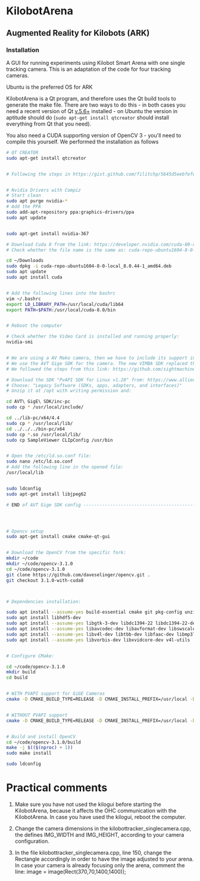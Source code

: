 # KilobotArena
## Augmented Reality for Kilobots (ARK)
### Installation

A GUI for running experiments using Kilobot Smart Arena with one single tracking camera. This is an adaptation of the code for four tracking cameras.

Ubuntu is the preferred OS for ARK

KilobotArena is a Qt program, and therefore uses the Qt build tools to generate the make file. There are two ways to do this - in both cases you need a recent version of Qt [v.5.6+](www.qt.io) installed - on Ubuntu the version in aptitude should do (`sudo apt-get install qtcreator` should install everything from Qt that you need).

You also need a CUDA supporting version of OpenCV 3 - you'll need to compile this yourself. We performed the installation as follows


```bash
# QT CREATOR
sudo apt-get install qtcreator


# Following the steps in https://gist.github.com/filitchp/5645d5eebfefe374218fa2cbf89189aa for OpenCV 3 with CUDA 8 installation.


# Nvidia Drivers with Compiz
# Start clean
sudo apt purge nvidia-*
# Add the PPA
sudo add-apt-repository ppa:graphics-drivers/ppa
sudo apt update


sudo apt-get install nvidia-367

# Download Cuda 8 from the link: https://developer.nvidia.com/cuda-80-download-archive
# Check whether the file name is the same as: cuda-repo-ubuntu1604-8-0-local_8.0.44-1_amd64.deb

cd ~/Downloads
sudo dpkg -i cuda-repo-ubuntu1604-8-0-local_8.0.44-1_amd64.deb
sudo apt update
sudo apt install cuda


# Add the following lines into the bashrc
vim ~/.bashrc
export LD_LIBRARY_PATH=/usr/local/cuda/lib64
export PATH=$PATH:/usr/local/cuda-8.0/bin


# Reboot the computer

# Check whether the Video Card is installed and running properly: 
nvidia-smi


# We are using a AV Mako camera, then we have to include its support in the OpenCV installation. Go directly to the OpenCV setup this is not your case.
# We use the AVT Gige SDK for the camera. The new VIMBA SDK replaced the AVT Gige, but the OpenCV version we are using does not support it yet.
# We followed the steps from this link: https://github.com/sightmachine/SimpleCV/wiki/Allied-Vision-(AVT)-GigE-Camera-Installation-Guide-for-Ubuntu-Linux

# Download the SDK "PvAPI SDK for Linux v1.28" from: https://www.alliedvision.com/en/support/software-downloads.html
# Choose: "Legacy Software (SDKs, apps, adapters, and interfaces)"
# Unzip it at /opt with writing permission and:

cd AVT\ GigE\ SDK/inc-pc
sudo cp * /usr/local/include/

cd ../lib-pc/x64/4.4
sudo cp * /usr/local/lib/
cd ../../../bin-pc/x64
sudo cp *.so /usr/local/lib/
sudo cp SampleViewer CLIpConfig /usr/bin


# Open the /etc/ld.so.conf file:
sudo nano /etc/ld.so.conf
# Add the following line in the opened file:
/usr/local/lib


sudo ldconfig
sudo apt-get install libjpeg62

# END of AVT Gige SDK config ----------------------------------------------------------------------




# Opencv setup
sudo apt-get install cmake cmake-qt-gui


# Download the OpenCV from the specific fork:
mkdir ~/code
mkdir ~/code/opencv-3.1.0
cd ~/code/opencv-3.1.0
git clone https://github.com/daveselinger/opencv.git .
git checkout 3.1.0-with-cuda8



# Dependencies installation:

sudo apt install --assume-yes build-essential cmake git pkg-config unzip ffmpeg qtbase5-dev python-dev python3-dev python-numpy python3-numpy
sudo apt install libhdf5-dev
sudo apt install --assume-yes libgtk-3-dev libdc1394-22 libdc1394-22-dev libjpeg-dev libpng12-dev libtiff5-dev libjasper-dev
sudo apt install --assume-yes libavcodec-dev libavformat-dev libswscale-dev libxine2-dev libgstreamer0.10-dev libgstreamer-plugins-base0.10-dev
sudo apt install --assume-yes libv4l-dev libtbb-dev libfaac-dev libmp3lame-dev libopencore-amrnb-dev libopencore-amrwb-dev libtheora-dev
sudo apt install --assume-yes libvorbis-dev libxvidcore-dev v4l-utils


# Configure CMake:

cd ~/code/opencv-3.1.0
mkdir build
cd build


# WITH PVAPI support for GiGE Cameras
cmake -D CMAKE_BUILD_TYPE=RELEASE -D CMAKE_INSTALL_PREFIX=/usr/local -D WITH_CUDA=ON -D WITH_CUBLAS=ON -D  WITH_PVAPI=ON -D PVAPI_LIBRARY="/usr/local/lib/libPvAPI.a" -D WITH_TBB=ON -D WITH_V4L=ON -D WITH_QT=ON -D WITH_OPENGL=ON -D BUILD_PERF_TESTS=OFF -D BUILD_TESTS=OFF -DCUDA_NVCC_FLAGS="-D_FORCE_INLINES" ..


# WITHOUT PVAPI support
cmake -D CMAKE_BUILD_TYPE=RELEASE -D CMAKE_INSTALL_PREFIX=/usr/local -D WITH_CUDA=ON -D WITH_CUBLAS=ON -D WITH_TBB=ON -D WITH_V4L=ON -D WITH_QT=ON -D WITH_OPENGL=ON -D BUILD_PERF_TESTS=OFF -D BUILD_TESTS=OFF -DCUDA_NVCC_FLAGS="-D_FORCE_INLINES" ..


# Build and install OpenCV
cd ~/code/opencv-3.1.0/build
make -j $(($(nproc) + 1))
sudo make install

sudo ldconfig

```


# Practical comments

1) Make sure you have not used the kilogui before starting the KilobotArena, because it affects the OHC communication with the KilobotArena. In case you have used the kilogui, reboot the computer.

2) Change the camera dimensions in the kilobottracker_singlecamera.cpp, the defines IMG_WIDTH and IMG_HEIGHT, according to your camera configuration.

3) In the file kilobottracker_singlecamera.cpp, line 150, change the Rectangle accordingly in order to have the image adjusted to your arena. In case your camera is already focusing only the arena, comment the line:  image = image(Rect(370,70,1400,1400));


